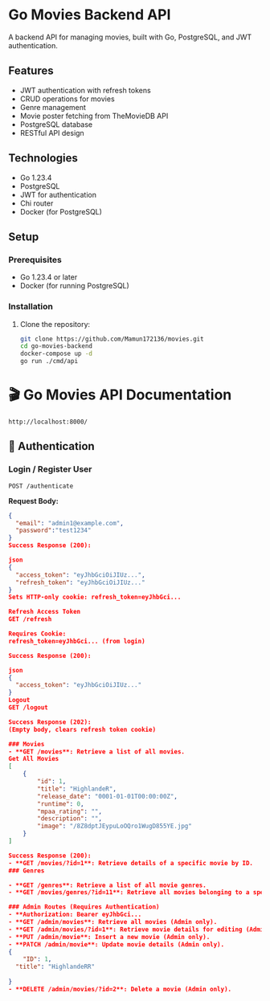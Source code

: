 # Go Movies Backend API

A backend API for managing movies, built with Go, PostgreSQL, and JWT authentication.

## Features

- JWT authentication with refresh tokens
- CRUD operations for movies
- Genre management
- Movie poster fetching from TheMovieDB API
- PostgreSQL database
- RESTful API design

## Technologies

- Go 1.23.4
- PostgreSQL
- JWT for authentication
- Chi router
- Docker (for PostgreSQL)

## Setup

### Prerequisites

- Go 1.23.4 or later
- Docker (for running PostgreSQL)

### Installation

1. Clone the repository:
   ```bash
   git clone https://github.com/Mamun172136/movies.git
   cd go-movies-backend
   docker-compose up -d
   go run ./cmd/api


# 🎬 Go Movies API Documentation
`http://localhost:8000/`
## 🔑 Authentication

### Login / Register User
`POST /authenticate`

**Request Body:**
```json
{
  "email": "admin1@example.com",
  "password":"test1234"
}
Success Response (200):

json
{
  "access_token": "eyJhbGciOiJIUz...",
  "refresh_token": "eyJhbGciOiJIUz..."
}
Sets HTTP-only cookie: refresh_token=eyJhbGci...

Refresh Access Token
GET /refresh

Requires Cookie:
refresh_token=eyJhbGci... (from login)

Success Response (200):

json
{
  "access_token": "eyJhbGciOiJIUz..."
}
Logout
GET /logout

Success Response (202):
(Empty body, clears refresh token cookie)

### Movies
- **GET /movies**: Retrieve a list of all movies.
Get All Movies
[
    {
        "id": 1,
        "title": "HighlandeR",
        "release_date": "0001-01-01T00:00:00Z",
        "runtime": 0,
        "mpaa_rating": "",
        "description": "",
        "image": "/8Z8dptJEypuLoOQro1WugD855YE.jpg"
    }
]

Success Response (200):
- **GET /movies/?id=1**: Retrieve details of a specific movie by ID.
### Genres

- **GET /genres**: Retrieve a list of all movie genres.
- **GET /movies/genres/?id=11**: Retrieve all movies belonging to a specific genre.

### Admin Routes (Requires Authentication)
- **Authorization: Bearer eyJhbGci...
- **GET /admin/movies**: Retrieve all movies (Admin only).
- **GET /admin/movies/?id=1**: Retrieve movie details for editing (Admin only).
- **PUT /admin/movie**: Insert a new movie (Admin only).
- **PATCH /admin/movie**: Update movie details (Admin only).
{
    "ID": 1,
  "title": "HighlandeRR"
  
}
- **DELETE /admin/movies/?id=2**: Delete a movie (Admin only).
